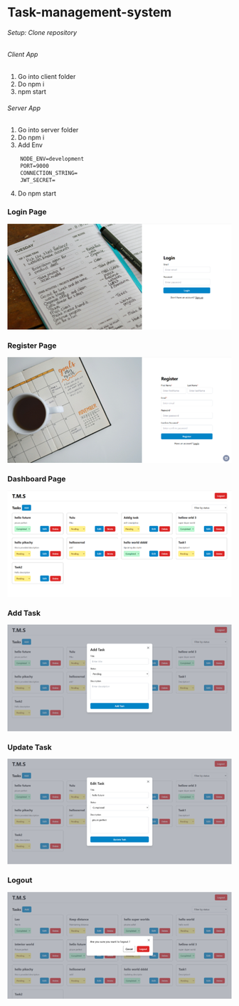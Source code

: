# Task-management-system

###### Setup: Clone repository

###### Client App
1. Go into client folder
2. Do npm i
3. npm start

###### Server App
1. Go into server folder
2. Do npm i
3. Add Env
```
    NODE_ENV=development
    PORT=9000
    CONNECTION_STRING=
    JWT_SECRET=
```
4. Do npm start

### Login Page
![Login](./client//public//task/login-page.png)

### Register Page
![Register](./client//public//task/register-page.png)

### Dashboard Page
![Dashboard](./client//public//task/dashboard.png)

### Add Task
![AddTask](./client//public//task/add-task.png)

### Update Task
![UpdateTask](./client//public//task/update-task.png)

### Logout
![Logout](./client//public//task/logout-dialog.png)